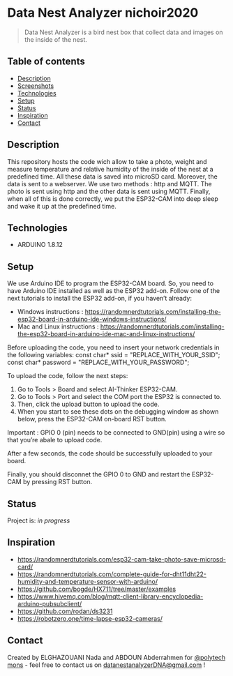 # Data Nest Analyzer nichoir2020
> Data Nest Analyzer is a bird nest box that collect data and images on the inside of the nest.

## Table of contents
* [Description](#Description)
* [Screenshots](#screenshots)
* [Technologies](#technologies)
* [Setup](#setup)
* [Status](#status)
* [Inspiration](#inspiration)
* [Contact](#contact)

## Description
This repository hosts the code wich allow to take a photo, weight and measure temperature and relative humidity of the inside of the nest at a predefined time. All these data is saved into microSD card. Moreover, the data is sent to a webserver. We use two methods : http and MQTT. The photo is sent using http and the other data is sent using MQTT. Finally, when all of this is done correctly, we put the ESP32-CAM into deep sleep and wake it up at the predefined time.

## Technologies
* ARDUINO 1.8.12

## Setup
We use Arduino IDE to program the ESP32-CAM board. So, you need to have Arduino IDE installed as well as the ESP32 add-on. 
Follow one of the next tutorials to install the ESP32 add-on, if you haven’t already:
 * Windows instructions : https://randomnerdtutorials.com/installing-the-esp32-board-in-arduino-ide-windows-instructions/
 * Mac and Linux instructions : https://randomnerdtutorials.com/installing-the-esp32-board-in-arduino-ide-mac-and-linux-instructions/

Before uploading the code, you need to insert your network credentials in the following variables:
const char* ssid = "REPLACE_WITH_YOUR_SSID";
const char* password = "REPLACE_WITH_YOUR_PASSWORD";

To upload the code, follow the next steps:
1) Go to Tools > Board and select AI-Thinker ESP32-CAM.
2) Go to Tools > Port and select the COM port the ESP32 is connected to.
3) Then, click the upload button to upload the code.
4) When you start to see these dots on the debugging window as shown below, press the ESP32-CAM on-board RST button.

Important : GPIO 0 (pin) needs to be connected to GND(pin) using a wire so that you’re abale to upload code.

After a few seconds, the code should be successfully uploaded to your board.

Finally, you should disconnet the GPIO 0 to GND and restart the ESP32-CAM by pressing RST button.





## Status
Project is: _in progress_

## Inspiration
* https://randomnerdtutorials.com/esp32-cam-take-photo-save-microsd-card/
* https://randomnerdtutorials.com/complete-guide-for-dht11dht22-humidity-and-temperature-sensor-with-arduino/
* https://github.com/bogde/HX711/tree/master/examples
* https://www.hivemq.com/blog/mqtt-client-library-encyclopedia-arduino-pubsubclient/
* https://github.com/rodan/ds3231
* https://robotzero.one/time-lapse-esp32-cameras/


## Contact
Created by ELGHAZOUANI Nada and ABDOUN Abderrahmen for [@polytech mons](https://web.umons.ac.be/fpms/fr/) - feel free to contact us on datanestanalyzerDNA@gmail.com !
